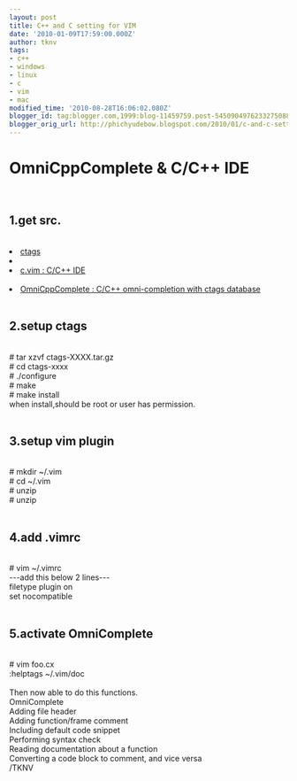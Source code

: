 ```yaml
---
layout: post
title: C++ and C setting for VIM
date: '2010-01-09T17:59:00.000Z'
author: tknv
tags:
- c++
- windows
- linux
- c
- vim
- mac
modified_time: '2010-08-28T16:06:02.080Z'
blogger_id: tag:blogger.com,1999:blog-11459759.post-5450904976233275088
blogger_orig_url: http://phichyudebow.blogspot.com/2010/01/c-and-c-setting-for-vim.html
---
```


<h1>OmniCppComplete & C/C++ IDE</h1><br /><h2>1.get src.</h2><br /><li><a href="http://hp.vector.co.jp/authors/VA025040/ctags/downloads/ctags-5.8j1.tar.gz">ctags</a><li><br /><li><a href="http://www.vim.org/scripts/script.php?script_id=213">c.vim : C/C++ IDE</a></li><br /><li><a href="http://www.vim.org/scripts/script.php?script_id=1520">OmniCppComplete : C/C++ omni-completion with ctags database</a></li><br /><h2>2.setup ctags</h2><br /># tar xzvf ctags-XXXX.tar.gz<br /># cd ctags-xxxx<br /># ./configure<br /># make<br /># make install<br />when install,should be root or user has permission.<br /><br /><h2>3.setup vim plugin</h2><br /># mkdir ~/.vim<br /># cd ~/.vim<br /># unzip <c.vim : C/C++ IDE(maybe some strange file name)><br /># unzip <OmniCppComplete(maybe some strange file name)><br /><br /><h2>4.add .vimrc</h2><br /># vim ~/.vimrc<br />---add this below 2 lines---<br />filetype plugin on<br />set nocompatible<br /><br /><h2>5.activate OmniComplete</h2><br /># vim foo.cx<br />:helptags ~/.vim/doc<br /><br />Then now able to do this functions.<br />OmniComplete<br />Adding file header<br />Adding function/frame comment<br />Including default code snippet<br />Performing syntax check<br />Reading documentation about a function<br />Converting a code block to comment, and vice versa<div class="blogger-post-footer">/TKNV</div>
